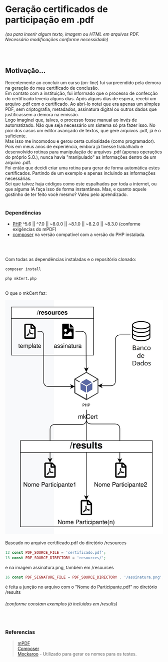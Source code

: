 # Geração certificados de participação em .pdf
###### (ou para inserir algum texto, imagem ou HTML em arquivos PDF. Necessário modificações conforme necessidade)
<br>

## Motivação...
Recentemente ao concluir um curso (on-line) fui surpreendido pela demora na geração do meu certificado de conclusão.  
Em contato com a instituição, fui informado que o processo de confecção do certificado leveria alguns dias. Após alguns dias de espera, recebi um arquivo .pdf com o certificado. Ao abri-lo notei que era apenas um símples PDF, sem criptografia, metadados, assinatura digital ou outros dados que justificassem a demora na emissão.  
Logo imaginei que, talves, o processo fosse manual ao invés de automatizado. Não que seja necessário um sistema só pra fazer isso. No pior dos casos um editor avançado de textos, que gere arquivos .pdf, já é o suficiente.  
Mas isso me incomodou e gerou certa curiosidade (como programador). Pois em meus anos de experiência, embora já tivesse trabalhado e desenvolvido rotinas para manipulação de arquivos .pdf (apenas operações do próprio S.O.), nunca havia "manipulado" as informações dentro de um arquivo .pdf.  
Foi então que decidi criar uma rotina para gerar de forma automática estes certificados. Partindo de um exemplo e apenas incluindo as informações necessárias.  
Sei que talvez haja códigos como este espalhados por toda a internet, ou que alguma IA faça isso de forma instantânea. Mas, e quanto aquele gostinho de ter feito você mesmo? Valeu pelo aprendizado.
<br>
<br>
### Dependências
- [PHP](https://www.php.net/) ^5.6 || ^7.0 || ~8.0.0 || ~8.1.0 || ~8.2.0 || ~8.3.0 (conforme exigências do mPDF)
- [composer](https://getcomposer.org/) na versão compatível com a versão do PHP instalada.
<br>
<br>

Com todas as dependências instaladas e o repositório clonado:  
```
composer install
```
```
php mkCert.php
``` 
<br>
O que o mkCert faz:  

![diagram.jpeg](diagram.jpeg)
<br>
<br>
Baseado no arquivo certificado.pdf do diretório /resources

```php
12 const PDF_SOURCE_FILE = 'certificado.pdf';
13 const PDF_SOURCE_DIRECTORY = 'resources/';
```  
e na imagem assinatura.png, também em /resources
```php
16 const PDF_SIGNATURE_FILE = PDF_SOURCE_DIRECTORY . '/assinatura.png';
```  
é feita a junção no arquivo com o "Nome do Participante.pdf" no diretório /results
###### (conforme constam exemplos já incluídos em /results)  
<br>

### Referencias  
>[mPDF](https://github.com/mpdf/mpdf)  
>[Composer](https://getcomposer.org/)  
>[Mockaroo](https://www.mockaroo.com/?utm_source=pocket_saves) - Utilizado para gerar os nomes para os testes.  
